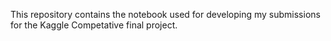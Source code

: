 This repository contains the notebook used for developing my submissions for the Kaggle Competative final project.
